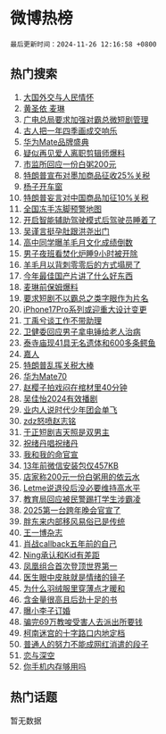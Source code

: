 # 微博热榜

`最后更新时间：2024-11-26 12:16:58 +0800`

## 热门搜索

1. [大国外交与人民情怀](https://m.weibo.cn/search?containerid=100103type%3D1%26t%3D10%26q%3D%23%E5%A4%A7%E5%9B%BD%E5%A4%96%E4%BA%A4%E4%B8%8E%E4%BA%BA%E6%B0%91%E6%83%85%E6%80%80%23&stream_entry_id=51&isnewpage=1&extparam=seat%3D1%26pos%3D0%26cate%3D10103%26stream_entry_id%3D51%26q%3D%2523%25E5%25A4%25A7%25E5%259B%25BD%25E5%25A4%2596%25E4%25BA%25A4%25E4%25B8%258E%25E4%25BA%25BA%25E6%25B0%2591%25E6%2583%2585%25E6%2580%2580%2523%26dgr%3D0%26c_type%3D51%26filter_type%3Drealtimehot%26display_time%3D1732594617%26pre_seqid%3D1732594617369017809338)
1. [黄圣依 麦琳](https://m.weibo.cn/search?containerid=100103type%3D1%26t%3D10%26q%3D%E9%BB%84%E5%9C%A3%E4%BE%9D+%E9%BA%A6%E7%90%B3&stream_entry_id=31&isnewpage=1&extparam=seat%3D1%26filter_type%3Drealtimehot%26dgr%3D0%26c_type%3D31%26pos%3D0%26realpos%3D1%26cate%3D5001%26flag%3D1%26stream_entry_id%3D31%26band_rank%3D1%26q%3D%25E9%25BB%2584%25E5%259C%25A3%25E4%25BE%259D%2520%25E9%25BA%25A6%25E7%2590%25B3%26lcate%3D5001%26display_time%3D1732594617%26pre_seqid%3D1732594617369017809338)
1. [广电总局要求加强对霸总微短剧管理](https://m.weibo.cn/search?containerid=100103type%3D1%26t%3D10%26q%3D%23%E5%B9%BF%E7%94%B5%E6%80%BB%E5%B1%80%E8%A6%81%E6%B1%82%E5%8A%A0%E5%BC%BA%E5%AF%B9%E9%9C%B8%E6%80%BB%E5%BE%AE%E7%9F%AD%E5%89%A7%E7%AE%A1%E7%90%86%23&stream_entry_id=31&isnewpage=1&extparam=seat%3D1%26filter_type%3Drealtimehot%26dgr%3D0%26c_type%3D31%26pos%3D1%26realpos%3D2%26cate%3D5001%26flag%3D0%26stream_entry_id%3D31%26band_rank%3D2%26q%3D%2523%25E5%25B9%25BF%25E7%2594%25B5%25E6%2580%25BB%25E5%25B1%2580%25E8%25A6%2581%25E6%25B1%2582%25E5%258A%25A0%25E5%25BC%25BA%25E5%25AF%25B9%25E9%259C%25B8%25E6%2580%25BB%25E5%25BE%25AE%25E7%259F%25AD%25E5%2589%25A7%25E7%25AE%25A1%25E7%2590%2586%2523%26lcate%3D5001%26display_time%3D1732594617%26pre_seqid%3D1732594617369017809338)
1. [古人把一年四季画成交响乐](https://m.weibo.cn/search?containerid=100103type%3D1%26t%3D10%26q%3D%23%E5%8F%A4%E4%BA%BA%E6%8A%8A%E4%B8%80%E5%B9%B4%E5%9B%9B%E5%AD%A3%E7%94%BB%E6%88%90%E4%BA%A4%E5%93%8D%E4%B9%90%23&stream_entry_id=31&isnewpage=1&extparam=seat%3D1%26filter_type%3Drealtimehot%26dgr%3D0%26c_type%3D31%26pos%3D2%26realpos%3D3%26cate%3D5001%26flag%3D1%26stream_entry_id%3D31%26band_rank%3D3%26q%3D%2523%25E5%258F%25A4%25E4%25BA%25BA%25E6%258A%258A%25E4%25B8%2580%25E5%25B9%25B4%25E5%259B%259B%25E5%25AD%25A3%25E7%2594%25BB%25E6%2588%2590%25E4%25BA%25A4%25E5%2593%258D%25E4%25B9%2590%2523%26lcate%3D5001%26display_time%3D1732594617%26pre_seqid%3D1732594617369017809338)
1. [华为Mate品牌盛典](https://m.weibo.cn/search?containerid=100103type%3D1%26t%3D296%26q%3D%23%E5%8D%8E%E4%B8%BAMate%E5%93%81%E7%89%8C%E7%9B%9B%E5%85%B8%E6%95%AC%E8%AF%B7%E6%9C%9F%E5%BE%85%23&hide_search_bar=0&replace_title=+&extparam=hide_channel%3D1)
1. [疑似再见爱人离职剪辑师爆料](https://m.weibo.cn/search?containerid=100103type%3D1%26t%3D10%26q%3D%23%E7%96%91%E4%BC%BC%E5%86%8D%E8%A7%81%E7%88%B1%E4%BA%BA%E7%A6%BB%E8%81%8C%E5%89%AA%E8%BE%91%E5%B8%88%E7%88%86%E6%96%99%23&stream_entry_id=31&isnewpage=1&extparam=seat%3D1%26filter_type%3Drealtimehot%26dgr%3D0%26c_type%3D31%26pos%3D4%26realpos%3D4%26cate%3D5001%26flag%3D2%26stream_entry_id%3D31%26band_rank%3D4%26q%3D%2523%25E7%2596%2591%25E4%25BC%25BC%25E5%2586%258D%25E8%25A7%2581%25E7%2588%25B1%25E4%25BA%25BA%25E7%25A6%25BB%25E8%2581%258C%25E5%2589%25AA%25E8%25BE%2591%25E5%25B8%2588%25E7%2588%2586%25E6%2596%2599%2523%26lcate%3D5001%26display_time%3D1732594617%26pre_seqid%3D1732594617369017809338)
1. [市监所回应一份白粥200元](https://m.weibo.cn/search?containerid=100103type%3D1%26t%3D10%26q%3D%23%E5%B8%82%E7%9B%91%E6%89%80%E5%9B%9E%E5%BA%94%E4%B8%80%E4%BB%BD%E7%99%BD%E7%B2%A5200%E5%85%83%23&stream_entry_id=31&isnewpage=1&extparam=seat%3D1%26filter_type%3Drealtimehot%26dgr%3D0%26c_type%3D31%26pos%3D5%26realpos%3D5%26cate%3D5001%26flag%3D0%26stream_entry_id%3D31%26band_rank%3D5%26q%3D%2523%25E5%25B8%2582%25E7%259B%2591%25E6%2589%2580%25E5%259B%259E%25E5%25BA%2594%25E4%25B8%2580%25E4%25BB%25BD%25E7%2599%25BD%25E7%25B2%25A5200%25E5%2585%2583%2523%26lcate%3D5001%26display_time%3D1732594617%26pre_seqid%3D1732594617369017809338)
1. [特朗普宣布对墨加商品征收25%关税](https://m.weibo.cn/search?containerid=100103type%3D1%26t%3D10%26q%3D%23%E7%89%B9%E6%9C%97%E6%99%AE%E5%AE%A3%E5%B8%83%E5%AF%B9%E5%A2%A8%E5%8A%A0%E5%95%86%E5%93%81%E5%BE%81%E6%94%B625%25%E5%85%B3%E7%A8%8E%23&stream_entry_id=31&isnewpage=1&extparam=seat%3D1%26filter_type%3Drealtimehot%26dgr%3D0%26c_type%3D31%26pos%3D6%26realpos%3D6%26cate%3D5001%26flag%3D0%26stream_entry_id%3D31%26band_rank%3D6%26q%3D%2523%25E7%2589%25B9%25E6%259C%2597%25E6%2599%25AE%25E5%25AE%25A3%25E5%25B8%2583%25E5%25AF%25B9%25E5%25A2%25A8%25E5%258A%25A0%25E5%2595%2586%25E5%2593%2581%25E5%25BE%2581%25E6%2594%25B625%2525%25E5%2585%25B3%25E7%25A8%258E%2523%26lcate%3D5001%26display_time%3D1732594617%26pre_seqid%3D1732594617369017809338)
1. [杨子开车窗](https://m.weibo.cn/search?containerid=100103type%3D1%26t%3D10%26q%3D%E6%9D%A8%E5%AD%90%E5%BC%80%E8%BD%A6%E7%AA%97&stream_entry_id=31&isnewpage=1&extparam=seat%3D1%26filter_type%3Drealtimehot%26dgr%3D0%26c_type%3D31%26pos%3D7%26realpos%3D7%26cate%3D5001%26flag%3D1%26stream_entry_id%3D31%26band_rank%3D7%26q%3D%25E6%259D%25A8%25E5%25AD%2590%25E5%25BC%2580%25E8%25BD%25A6%25E7%25AA%2597%26lcate%3D5001%26display_time%3D1732594617%26pre_seqid%3D1732594617369017809338)
1. [特朗普妄言对中国商品加征10%关税](https://m.weibo.cn/search?containerid=100103type%3D1%26t%3D10%26q%3D%23%E7%89%B9%E6%9C%97%E6%99%AE%E5%A6%84%E8%A8%80%E5%AF%B9%E4%B8%AD%E5%9B%BD%E5%95%86%E5%93%81%E5%8A%A0%E5%BE%8110%25%E5%85%B3%E7%A8%8E%23&stream_entry_id=31&isnewpage=1&extparam=seat%3D1%26filter_type%3Drealtimehot%26dgr%3D0%26c_type%3D31%26pos%3D8%26realpos%3D8%26cate%3D5001%26flag%3D0%26stream_entry_id%3D31%26band_rank%3D8%26q%3D%2523%25E7%2589%25B9%25E6%259C%2597%25E6%2599%25AE%25E5%25A6%2584%25E8%25A8%2580%25E5%25AF%25B9%25E4%25B8%25AD%25E5%259B%25BD%25E5%2595%2586%25E5%2593%2581%25E5%258A%25A0%25E5%25BE%258110%2525%25E5%2585%25B3%25E7%25A8%258E%2523%26lcate%3D5001%26display_time%3D1732594617%26pre_seqid%3D1732594617369017809338)
1. [全国冻手冻脚预警地图](https://m.weibo.cn/search?containerid=100103type%3D1%26t%3D10%26q%3D%23%E5%85%A8%E5%9B%BD%E5%86%BB%E6%89%8B%E5%86%BB%E8%84%9A%E9%A2%84%E8%AD%A6%E5%9C%B0%E5%9B%BE%23&stream_entry_id=31&isnewpage=1&extparam=seat%3D1%26filter_type%3Drealtimehot%26dgr%3D0%26c_type%3D31%26pos%3D9%26realpos%3D9%26cate%3D5001%26flag%3D1%26stream_entry_id%3D31%26band_rank%3D9%26q%3D%2523%25E5%2585%25A8%25E5%259B%25BD%25E5%2586%25BB%25E6%2589%258B%25E5%2586%25BB%25E8%2584%259A%25E9%25A2%2584%25E8%25AD%25A6%25E5%259C%25B0%25E5%259B%25BE%2523%26lcate%3D5001%26display_time%3D1732594617%26pre_seqid%3D1732594617369017809338)
1. [开启智能辅助驾驶模式后驾驶员睡着了](https://m.weibo.cn/search?containerid=100103type%3D1%26t%3D10%26q%3D%23%E5%BC%80%E5%90%AF%E6%99%BA%E8%83%BD%E8%BE%85%E5%8A%A9%E9%A9%BE%E9%A9%B6%E6%A8%A1%E5%BC%8F%E5%90%8E%E9%A9%BE%E9%A9%B6%E5%91%98%E7%9D%A1%E7%9D%80%E4%BA%86%23&stream_entry_id=31&isnewpage=1&extparam=seat%3D1%26filter_type%3Drealtimehot%26dgr%3D0%26c_type%3D31%26pos%3D10%26realpos%3D10%26cate%3D5001%26flag%3D1%26stream_entry_id%3D31%26band_rank%3D10%26q%3D%2523%25E5%25BC%2580%25E5%2590%25AF%25E6%2599%25BA%25E8%2583%25BD%25E8%25BE%2585%25E5%258A%25A9%25E9%25A9%25BE%25E9%25A9%25B6%25E6%25A8%25A1%25E5%25BC%258F%25E5%2590%258E%25E9%25A9%25BE%25E9%25A9%25B6%25E5%2591%2598%25E7%259D%25A1%25E7%259D%2580%25E4%25BA%2586%2523%26lcate%3D5001%26display_time%3D1732594617%26pre_seqid%3D1732594617369017809338)
1. [吴谨言挺孕肚跟洪尧出门](https://m.weibo.cn/search?containerid=100103type%3D1%26t%3D10%26q%3D%23%E5%90%B4%E8%B0%A8%E8%A8%80%E6%8C%BA%E5%AD%95%E8%82%9A%E8%B7%9F%E6%B4%AA%E5%B0%A7%E5%87%BA%E9%97%A8%23&stream_entry_id=31&isnewpage=1&extparam=seat%3D1%26filter_type%3Drealtimehot%26dgr%3D0%26c_type%3D31%26pos%3D11%26realpos%3D11%26cate%3D5001%26flag%3D2%26stream_entry_id%3D31%26band_rank%3D11%26q%3D%2523%25E5%2590%25B4%25E8%25B0%25A8%25E8%25A8%2580%25E6%258C%25BA%25E5%25AD%2595%25E8%2582%259A%25E8%25B7%259F%25E6%25B4%25AA%25E5%25B0%25A7%25E5%2587%25BA%25E9%2597%25A8%2523%26lcate%3D5001%26display_time%3D1732594617%26pre_seqid%3D1732594617369017809338)
1. [高中同学曝羊毛月文化成绩倒数](https://m.weibo.cn/search?containerid=100103type%3D1%26t%3D10%26q%3D%23%E9%AB%98%E4%B8%AD%E5%90%8C%E5%AD%A6%E6%9B%9D%E7%BE%8A%E6%AF%9B%E6%9C%88%E6%96%87%E5%8C%96%E6%88%90%E7%BB%A9%E5%80%92%E6%95%B0%23&stream_entry_id=31&isnewpage=1&extparam=seat%3D1%26filter_type%3Drealtimehot%26dgr%3D0%26c_type%3D31%26pos%3D12%26realpos%3D12%26cate%3D5001%26flag%3D2%26stream_entry_id%3D31%26band_rank%3D12%26q%3D%2523%25E9%25AB%2598%25E4%25B8%25AD%25E5%2590%258C%25E5%25AD%25A6%25E6%259B%259D%25E7%25BE%258A%25E6%25AF%259B%25E6%259C%2588%25E6%2596%2587%25E5%258C%2596%25E6%2588%2590%25E7%25BB%25A9%25E5%2580%2592%25E6%2595%25B0%2523%26lcate%3D5001%26display_time%3D1732594617%26pre_seqid%3D1732594617369017809338)
1. [男子夜班看焚化炉睡9小时被开除](https://m.weibo.cn/search?containerid=100103type%3D1%26t%3D10%26q%3D%23%E7%94%B7%E5%AD%90%E5%A4%9C%E7%8F%AD%E7%9C%8B%E7%84%9A%E5%8C%96%E7%82%89%E7%9D%A19%E5%B0%8F%E6%97%B6%E8%A2%AB%E5%BC%80%E9%99%A4%23&stream_entry_id=31&isnewpage=1&extparam=seat%3D1%26filter_type%3Drealtimehot%26dgr%3D0%26c_type%3D31%26pos%3D13%26realpos%3D13%26cate%3D5001%26flag%3D0%26stream_entry_id%3D31%26band_rank%3D13%26q%3D%2523%25E7%2594%25B7%25E5%25AD%2590%25E5%25A4%259C%25E7%258F%25AD%25E7%259C%258B%25E7%2584%259A%25E5%258C%2596%25E7%2582%2589%25E7%259D%25A19%25E5%25B0%258F%25E6%2597%25B6%25E8%25A2%25AB%25E5%25BC%2580%25E9%2599%25A4%2523%26lcate%3D5001%26display_time%3D1732594617%26pre_seqid%3D1732594617369017809338)
1. [羊毛月以背刺零零后的方式塌房了](https://m.weibo.cn/search?containerid=100103type%3D1%26t%3D10%26q%3D%23%E7%BE%8A%E6%AF%9B%E6%9C%88%E4%BB%A5%E8%83%8C%E5%88%BA%E9%9B%B6%E9%9B%B6%E5%90%8E%E7%9A%84%E6%96%B9%E5%BC%8F%E5%A1%8C%E6%88%BF%E4%BA%86%23&stream_entry_id=31&isnewpage=1&extparam=seat%3D1%26filter_type%3Drealtimehot%26dgr%3D0%26c_type%3D31%26pos%3D14%26realpos%3D14%26cate%3D5001%26flag%3D1%26stream_entry_id%3D31%26band_rank%3D14%26q%3D%2523%25E7%25BE%258A%25E6%25AF%259B%25E6%259C%2588%25E4%25BB%25A5%25E8%2583%258C%25E5%2588%25BA%25E9%259B%25B6%25E9%259B%25B6%25E5%2590%258E%25E7%259A%2584%25E6%2596%25B9%25E5%25BC%258F%25E5%25A1%258C%25E6%2588%25BF%25E4%25BA%2586%2523%26lcate%3D5001%26display_time%3D1732594617%26pre_seqid%3D1732594617369017809338)
1. [今年最佳国产片讲了什么好东西](https://m.weibo.cn/search?containerid=100103type%3D1%26t%3D10%26q%3D%23%E4%BB%8A%E5%B9%B4%E6%9C%80%E4%BD%B3%E5%9B%BD%E4%BA%A7%E7%89%87%E8%AE%B2%E4%BA%86%E4%BB%80%E4%B9%88%E5%A5%BD%E4%B8%9C%E8%A5%BF%23&stream_entry_id=31&isnewpage=1&extparam=seat%3D1%26filter_type%3Drealtimehot%26dgr%3D0%26c_type%3D31%26pos%3D15%26realpos%3D15%26cate%3D5001%26flag%3D1%26stream_entry_id%3D31%26band_rank%3D15%26q%3D%2523%25E4%25BB%258A%25E5%25B9%25B4%25E6%259C%2580%25E4%25BD%25B3%25E5%259B%25BD%25E4%25BA%25A7%25E7%2589%2587%25E8%25AE%25B2%25E4%25BA%2586%25E4%25BB%2580%25E4%25B9%2588%25E5%25A5%25BD%25E4%25B8%259C%25E8%25A5%25BF%2523%26lcate%3D5001%26display_time%3D1732594617%26pre_seqid%3D1732594617369017809338)
1. [麦琳前保姆爆料](https://m.weibo.cn/search?containerid=100103type%3D1%26t%3D10%26q%3D%23%E9%BA%A6%E7%90%B3%E5%89%8D%E4%BF%9D%E5%A7%86%E7%88%86%E6%96%99%23&stream_entry_id=31&isnewpage=1&extparam=seat%3D1%26filter_type%3Drealtimehot%26dgr%3D0%26c_type%3D31%26pos%3D16%26realpos%3D16%26cate%3D5001%26flag%3D1%26stream_entry_id%3D31%26band_rank%3D16%26q%3D%2523%25E9%25BA%25A6%25E7%2590%25B3%25E5%2589%258D%25E4%25BF%259D%25E5%25A7%2586%25E7%2588%2586%25E6%2596%2599%2523%26lcate%3D5001%26display_time%3D1732594617%26pre_seqid%3D1732594617369017809338)
1. [要求短剧不以霸总之类字眼作为片名](https://m.weibo.cn/search?containerid=100103type%3D1%26t%3D10%26q%3D%23%E8%A6%81%E6%B1%82%E7%9F%AD%E5%89%A7%E4%B8%8D%E4%BB%A5%E9%9C%B8%E6%80%BB%E4%B9%8B%E7%B1%BB%E5%AD%97%E7%9C%BC%E4%BD%9C%E4%B8%BA%E7%89%87%E5%90%8D%23&stream_entry_id=31&isnewpage=1&extparam=seat%3D1%26filter_type%3Drealtimehot%26dgr%3D0%26c_type%3D31%26pos%3D17%26realpos%3D17%26cate%3D5001%26flag%3D1%26stream_entry_id%3D31%26band_rank%3D17%26q%3D%2523%25E8%25A6%2581%25E6%25B1%2582%25E7%259F%25AD%25E5%2589%25A7%25E4%25B8%258D%25E4%25BB%25A5%25E9%259C%25B8%25E6%2580%25BB%25E4%25B9%258B%25E7%25B1%25BB%25E5%25AD%2597%25E7%259C%25BC%25E4%25BD%259C%25E4%25B8%25BA%25E7%2589%2587%25E5%2590%258D%2523%26lcate%3D5001%26display_time%3D1732594617%26pre_seqid%3D1732594617369017809338)
1. [iPhone17Pro系列或迎重大设计变更](https://m.weibo.cn/search?containerid=100103type%3D1%26t%3D10%26q%3D%23iPhone17Pro%E7%B3%BB%E5%88%97%E6%88%96%E8%BF%8E%E9%87%8D%E5%A4%A7%E8%AE%BE%E8%AE%A1%E5%8F%98%E6%9B%B4%23&stream_entry_id=31&isnewpage=1&extparam=seat%3D1%26filter_type%3Drealtimehot%26dgr%3D0%26c_type%3D31%26pos%3D18%26realpos%3D18%26cate%3D5001%26flag%3D0%26stream_entry_id%3D31%26band_rank%3D18%26q%3D%2523iPhone17Pro%25E7%25B3%25BB%25E5%2588%2597%25E6%2588%2596%25E8%25BF%258E%25E9%2587%258D%25E5%25A4%25A7%25E8%25AE%25BE%25E8%25AE%25A1%25E5%258F%2598%25E6%259B%25B4%2523%26lcate%3D5001%26display_time%3D1732594617%26pre_seqid%3D1732594617369017809338)
1. [丁禹兮谈工作不带助理](https://m.weibo.cn/search?containerid=100103type%3D1%26t%3D10%26q%3D%23%E4%B8%81%E7%A6%B9%E5%85%AE%E8%B0%88%E5%B7%A5%E4%BD%9C%E4%B8%8D%E5%B8%A6%E5%8A%A9%E7%90%86%23&stream_entry_id=31&isnewpage=1&extparam=seat%3D1%26filter_type%3Drealtimehot%26dgr%3D0%26c_type%3D31%26pos%3D19%26realpos%3D19%26cate%3D5001%26flag%3D0%26stream_entry_id%3D31%26band_rank%3D19%26q%3D%2523%25E4%25B8%2581%25E7%25A6%25B9%25E5%2585%25AE%25E8%25B0%2588%25E5%25B7%25A5%25E4%25BD%259C%25E4%25B8%258D%25E5%25B8%25A6%25E5%258A%25A9%25E7%2590%2586%2523%26lcate%3D5001%26display_time%3D1732594617%26pre_seqid%3D1732594617369017809338)
1. [卫健委回应男子拿电锤给老人治病](https://m.weibo.cn/search?containerid=100103type%3D1%26t%3D10%26q%3D%23%E5%8D%AB%E5%81%A5%E5%A7%94%E5%9B%9E%E5%BA%94%E7%94%B7%E5%AD%90%E6%8B%BF%E7%94%B5%E9%94%A4%E7%BB%99%E8%80%81%E4%BA%BA%E6%B2%BB%E7%97%85%23&stream_entry_id=31&isnewpage=1&extparam=seat%3D1%26filter_type%3Drealtimehot%26dgr%3D0%26c_type%3D31%26pos%3D20%26realpos%3D20%26cate%3D5001%26flag%3D1%26stream_entry_id%3D31%26band_rank%3D20%26q%3D%2523%25E5%258D%25AB%25E5%2581%25A5%25E5%25A7%2594%25E5%259B%259E%25E5%25BA%2594%25E7%2594%25B7%25E5%25AD%2590%25E6%258B%25BF%25E7%2594%25B5%25E9%2594%25A4%25E7%25BB%2599%25E8%2580%2581%25E4%25BA%25BA%25E6%25B2%25BB%25E7%2597%2585%2523%26lcate%3D5001%26display_time%3D1732594617%26pre_seqid%3D1732594617369017809338)
1. [泰寺庙现41具无名遗体和600多条鳄鱼](https://m.weibo.cn/search?containerid=100103type%3D1%26t%3D10%26q%3D%23%E6%B3%B0%E5%AF%BA%E5%BA%99%E7%8E%B041%E5%85%B7%E6%97%A0%E5%90%8D%E9%81%97%E4%BD%93%E5%92%8C600%E5%A4%9A%E6%9D%A1%E9%B3%84%E9%B1%BC%23&stream_entry_id=31&isnewpage=1&extparam=seat%3D1%26filter_type%3Drealtimehot%26dgr%3D0%26c_type%3D31%26pos%3D21%26realpos%3D21%26cate%3D5001%26flag%3D0%26stream_entry_id%3D31%26band_rank%3D21%26q%3D%2523%25E6%25B3%25B0%25E5%25AF%25BA%25E5%25BA%2599%25E7%258E%25B041%25E5%2585%25B7%25E6%2597%25A0%25E5%2590%258D%25E9%2581%2597%25E4%25BD%2593%25E5%2592%258C600%25E5%25A4%259A%25E6%259D%25A1%25E9%25B3%2584%25E9%25B1%25BC%2523%26lcate%3D5001%26display_time%3D1732594617%26pre_seqid%3D1732594617369017809338)
1. [嘉人](https://m.weibo.cn/search?containerid=100103type%3D1%26t%3D10%26q%3D%E5%98%89%E4%BA%BA&stream_entry_id=31&isnewpage=1&extparam=seat%3D1%26filter_type%3Drealtimehot%26dgr%3D0%26c_type%3D31%26pos%3D22%26realpos%3D22%26cate%3D5001%26flag%3D1%26stream_entry_id%3D31%26band_rank%3D22%26q%3D%25E5%2598%2589%25E4%25BA%25BA%26lcate%3D5001%26display_time%3D1732594617%26pre_seqid%3D1732594617369017809338)
1. [特朗普乱挥关税大棒](https://m.weibo.cn/search?containerid=100103type%3D1%26t%3D10%26q%3D%23%E7%89%B9%E6%9C%97%E6%99%AE%E4%B9%B1%E6%8C%A5%E5%85%B3%E7%A8%8E%E5%A4%A7%E6%A3%92%23&stream_entry_id=31&isnewpage=1&extparam=seat%3D1%26filter_type%3Drealtimehot%26dgr%3D0%26c_type%3D31%26pos%3D23%26realpos%3D23%26cate%3D5001%26flag%3D0%26stream_entry_id%3D31%26band_rank%3D23%26q%3D%2523%25E7%2589%25B9%25E6%259C%2597%25E6%2599%25AE%25E4%25B9%25B1%25E6%258C%25A5%25E5%2585%25B3%25E7%25A8%258E%25E5%25A4%25A7%25E6%25A3%2592%2523%26lcate%3D5001%26display_time%3D1732594617%26pre_seqid%3D1732594617369017809338)
1. [华为Mate70](https://m.weibo.cn/search?containerid=100103type%3D1%26t%3D10%26q%3D%23%E5%8D%8E%E4%B8%BAMate70%23&stream_entry_id=31&isnewpage=1&extparam=seat%3D1%26filter_type%3Drealtimehot%26dgr%3D0%26c_type%3D31%26pos%3D24%26realpos%3D24%26cate%3D5001%26flag%3D0%26stream_entry_id%3D31%26band_rank%3D24%26q%3D%2523%25E5%258D%258E%25E4%25B8%25BAMate70%2523%26lcate%3D5001%26display_time%3D1732594617%26pre_seqid%3D1732594617369017809338)
1. [赵樱子拍戏闷在棺材里40分钟](https://m.weibo.cn/search?containerid=100103type%3D1%26t%3D10%26q%3D%E8%B5%B5%E6%A8%B1%E5%AD%90%E6%8B%8D%E6%88%8F%E9%97%B7%E5%9C%A8%E6%A3%BA%E6%9D%90%E9%87%8C40%E5%88%86%E9%92%9F&stream_entry_id=31&isnewpage=1&extparam=seat%3D1%26filter_type%3Drealtimehot%26dgr%3D0%26c_type%3D31%26pos%3D25%26realpos%3D25%26cate%3D5001%26flag%3D1%26stream_entry_id%3D31%26band_rank%3D25%26q%3D%25E8%25B5%25B5%25E6%25A8%25B1%25E5%25AD%2590%25E6%258B%258D%25E6%2588%258F%25E9%2597%25B7%25E5%259C%25A8%25E6%25A3%25BA%25E6%259D%2590%25E9%2587%258C40%25E5%2588%2586%25E9%2592%259F%26lcate%3D5001%26display_time%3D1732594617%26pre_seqid%3D1732594617369017809338)
1. [吴佳怡2024有效播剧](https://m.weibo.cn/search?containerid=100103type%3D1%26t%3D10%26q%3D%E5%90%B4%E4%BD%B3%E6%80%A12024%E6%9C%89%E6%95%88%E6%92%AD%E5%89%A7&stream_entry_id=31&isnewpage=1&extparam=seat%3D1%26filter_type%3Drealtimehot%26dgr%3D0%26c_type%3D31%26pos%3D26%26realpos%3D26%26cate%3D5001%26flag%3D1%26stream_entry_id%3D31%26band_rank%3D26%26q%3D%25E5%2590%25B4%25E4%25BD%25B3%25E6%2580%25A12024%25E6%259C%2589%25E6%2595%2588%25E6%2592%25AD%25E5%2589%25A7%26lcate%3D5001%26display_time%3D1732594617%26pre_seqid%3D1732594617369017809338)
1. [业内人说时代少年团会单飞](https://m.weibo.cn/search?containerid=100103type%3D1%26t%3D10%26q%3D%23%E4%B8%9A%E5%86%85%E4%BA%BA%E8%AF%B4%E6%97%B6%E4%BB%A3%E5%B0%91%E5%B9%B4%E5%9B%A2%E4%BC%9A%E5%8D%95%E9%A3%9E%23&stream_entry_id=31&isnewpage=1&extparam=seat%3D1%26filter_type%3Drealtimehot%26dgr%3D0%26c_type%3D31%26pos%3D27%26realpos%3D27%26cate%3D5001%26flag%3D1%26stream_entry_id%3D31%26band_rank%3D27%26q%3D%2523%25E4%25B8%259A%25E5%2586%2585%25E4%25BA%25BA%25E8%25AF%25B4%25E6%2597%25B6%25E4%25BB%25A3%25E5%25B0%2591%25E5%25B9%25B4%25E5%259B%25A2%25E4%25BC%259A%25E5%258D%2595%25E9%25A3%259E%2523%26lcate%3D5001%26display_time%3D1732594617%26pre_seqid%3D1732594617369017809338)
1. [zdz怒喷赵志铭](https://m.weibo.cn/search?containerid=100103type%3D1%26t%3D10%26q%3D%23zdz%E6%80%92%E5%96%B7%E8%B5%B5%E5%BF%97%E9%93%AD%23&stream_entry_id=31&isnewpage=1&extparam=seat%3D1%26filter_type%3Drealtimehot%26dgr%3D0%26c_type%3D31%26pos%3D28%26realpos%3D28%26cate%3D5001%26flag%3D0%26stream_entry_id%3D31%26band_rank%3D28%26q%3D%2523zdz%25E6%2580%2592%25E5%2596%25B7%25E8%25B5%25B5%25E5%25BF%2597%25E9%2593%25AD%2523%26lcate%3D5001%26display_time%3D1732594617%26pre_seqid%3D1732594617369017809338)
1. [于正短剧吉天照是双男主](https://m.weibo.cn/search?containerid=100103type%3D1%26t%3D10%26q%3D%23%E4%BA%8E%E6%AD%A3%E7%9F%AD%E5%89%A7%E5%90%89%E5%A4%A9%E7%85%A7%E6%98%AF%E5%8F%8C%E7%94%B7%E4%B8%BB%23&stream_entry_id=31&isnewpage=1&extparam=seat%3D1%26filter_type%3Drealtimehot%26dgr%3D0%26c_type%3D31%26pos%3D29%26realpos%3D29%26cate%3D5001%26flag%3D1%26stream_entry_id%3D31%26band_rank%3D29%26q%3D%2523%25E4%25BA%258E%25E6%25AD%25A3%25E7%259F%25AD%25E5%2589%25A7%25E5%2590%2589%25E5%25A4%25A9%25E7%2585%25A7%25E6%2598%25AF%25E5%258F%258C%25E7%2594%25B7%25E4%25B8%25BB%2523%26lcate%3D5001%26display_time%3D1732594617%26pre_seqid%3D1732594617369017809338)
1. [祝绪丹唱祝绪丹](https://m.weibo.cn/search?containerid=100103type%3D1%26t%3D10%26q%3D%23%E7%A5%9D%E7%BB%AA%E4%B8%B9%E5%94%B1%E7%A5%9D%E7%BB%AA%E4%B8%B9%23&stream_entry_id=31&isnewpage=1&extparam=seat%3D1%26filter_type%3Drealtimehot%26dgr%3D0%26c_type%3D31%26pos%3D30%26realpos%3D30%26cate%3D5001%26flag%3D1%26stream_entry_id%3D31%26band_rank%3D30%26q%3D%2523%25E7%25A5%259D%25E7%25BB%25AA%25E4%25B8%25B9%25E5%2594%25B1%25E7%25A5%259D%25E7%25BB%25AA%25E4%25B8%25B9%2523%26lcate%3D5001%26display_time%3D1732594617%26pre_seqid%3D1732594617369017809338)
1. [我和我的命官宣](https://m.weibo.cn/search?containerid=100103type%3D1%26t%3D10%26q%3D%23%E6%88%91%E5%92%8C%E6%88%91%E7%9A%84%E5%91%BD%E5%AE%98%E5%AE%A3%23&stream_entry_id=31&isnewpage=1&extparam=seat%3D1%26filter_type%3Drealtimehot%26dgr%3D0%26c_type%3D31%26pos%3D31%26realpos%3D31%26cate%3D5001%26flag%3D1%26stream_entry_id%3D31%26band_rank%3D31%26q%3D%2523%25E6%2588%2591%25E5%2592%258C%25E6%2588%2591%25E7%259A%2584%25E5%2591%25BD%25E5%25AE%2598%25E5%25AE%25A3%2523%26lcate%3D5001%26display_time%3D1732594617%26pre_seqid%3D1732594617369017809338)
1. [13年前微信安装包仅457KB](https://m.weibo.cn/search?containerid=100103type%3D1%26t%3D10%26q%3D%2313%E5%B9%B4%E5%89%8D%E5%BE%AE%E4%BF%A1%E5%AE%89%E8%A3%85%E5%8C%85%E4%BB%85457KB%23&stream_entry_id=31&isnewpage=1&extparam=seat%3D1%26filter_type%3Drealtimehot%26dgr%3D0%26c_type%3D31%26pos%3D32%26realpos%3D32%26cate%3D5001%26flag%3D0%26stream_entry_id%3D31%26band_rank%3D32%26q%3D%252313%25E5%25B9%25B4%25E5%2589%258D%25E5%25BE%25AE%25E4%25BF%25A1%25E5%25AE%2589%25E8%25A3%2585%25E5%258C%2585%25E4%25BB%2585457KB%2523%26lcate%3D5001%26display_time%3D1732594617%26pre_seqid%3D1732594617369017809338)
1. [店家称200元一份白粥用的依云水](https://m.weibo.cn/search?containerid=100103type%3D1%26t%3D10%26q%3D%23%E5%BA%97%E5%AE%B6%E7%A7%B0200%E5%85%83%E4%B8%80%E4%BB%BD%E7%99%BD%E7%B2%A5%E7%94%A8%E7%9A%84%E4%BE%9D%E4%BA%91%E6%B0%B4%23&stream_entry_id=31&isnewpage=1&extparam=seat%3D1%26filter_type%3Drealtimehot%26dgr%3D0%26c_type%3D31%26pos%3D33%26realpos%3D33%26cate%3D5001%26flag%3D0%26stream_entry_id%3D31%26band_rank%3D33%26q%3D%2523%25E5%25BA%2597%25E5%25AE%25B6%25E7%25A7%25B0200%25E5%2585%2583%25E4%25B8%2580%25E4%25BB%25BD%25E7%2599%25BD%25E7%25B2%25A5%25E7%2594%25A8%25E7%259A%2584%25E4%25BE%259D%25E4%25BA%2591%25E6%25B0%25B4%2523%26lcate%3D5001%26display_time%3D1732594617%26pre_seqid%3D1732594617369017809338)
1. [Letme说退役后没必要维持高水平](https://m.weibo.cn/search?containerid=100103type%3D1%26t%3D10%26q%3D%23Letme%E8%AF%B4%E9%80%80%E5%BD%B9%E5%90%8E%E6%B2%A1%E5%BF%85%E8%A6%81%E7%BB%B4%E6%8C%81%E9%AB%98%E6%B0%B4%E5%B9%B3%23&stream_entry_id=31&isnewpage=1&extparam=seat%3D1%26filter_type%3Drealtimehot%26dgr%3D0%26c_type%3D31%26pos%3D34%26realpos%3D34%26cate%3D5001%26flag%3D0%26stream_entry_id%3D31%26band_rank%3D34%26q%3D%2523Letme%25E8%25AF%25B4%25E9%2580%2580%25E5%25BD%25B9%25E5%2590%258E%25E6%25B2%25A1%25E5%25BF%2585%25E8%25A6%2581%25E7%25BB%25B4%25E6%258C%2581%25E9%25AB%2598%25E6%25B0%25B4%25E5%25B9%25B3%2523%26lcate%3D5001%26display_time%3D1732594617%26pre_seqid%3D1732594617369017809338)
1. [教育局回应被民警踢打学生涉霸凌](https://m.weibo.cn/search?containerid=100103type%3D1%26t%3D10%26q%3D%23%E6%95%99%E8%82%B2%E5%B1%80%E5%9B%9E%E5%BA%94%E8%A2%AB%E6%B0%91%E8%AD%A6%E8%B8%A2%E6%89%93%E5%AD%A6%E7%94%9F%E6%B6%89%E9%9C%B8%E5%87%8C%23&stream_entry_id=31&isnewpage=1&extparam=seat%3D1%26filter_type%3Drealtimehot%26dgr%3D0%26c_type%3D31%26pos%3D35%26realpos%3D35%26cate%3D5001%26flag%3D1%26stream_entry_id%3D31%26band_rank%3D35%26q%3D%2523%25E6%2595%2599%25E8%2582%25B2%25E5%25B1%2580%25E5%259B%259E%25E5%25BA%2594%25E8%25A2%25AB%25E6%25B0%2591%25E8%25AD%25A6%25E8%25B8%25A2%25E6%2589%2593%25E5%25AD%25A6%25E7%2594%259F%25E6%25B6%2589%25E9%259C%25B8%25E5%2587%258C%2523%26lcate%3D5001%26display_time%3D1732594617%26pre_seqid%3D1732594617369017809338)
1. [2025第一台跨年晚会官宣了](https://m.weibo.cn/search?containerid=100103type%3D1%26t%3D10%26q%3D%232025%E7%AC%AC%E4%B8%80%E5%8F%B0%E8%B7%A8%E5%B9%B4%E6%99%9A%E4%BC%9A%E5%AE%98%E5%AE%A3%E4%BA%86%23&stream_entry_id=31&isnewpage=1&extparam=seat%3D1%26filter_type%3Drealtimehot%26dgr%3D0%26c_type%3D31%26pos%3D36%26realpos%3D36%26cate%3D5001%26flag%3D1%26stream_entry_id%3D31%26band_rank%3D36%26q%3D%25232025%25E7%25AC%25AC%25E4%25B8%2580%25E5%258F%25B0%25E8%25B7%25A8%25E5%25B9%25B4%25E6%2599%259A%25E4%25BC%259A%25E5%25AE%2598%25E5%25AE%25A3%25E4%25BA%2586%2523%26lcate%3D5001%26display_time%3D1732594617%26pre_seqid%3D1732594617369017809338)
1. [胖东来内部移风易俗已是传统](https://m.weibo.cn/search?containerid=100103type%3D1%26t%3D10%26q%3D%23%E8%83%96%E4%B8%9C%E6%9D%A5%E5%86%85%E9%83%A8%E7%A7%BB%E9%A3%8E%E6%98%93%E4%BF%97%E5%B7%B2%E6%98%AF%E4%BC%A0%E7%BB%9F%23&stream_entry_id=31&isnewpage=1&extparam=seat%3D1%26filter_type%3Drealtimehot%26dgr%3D0%26c_type%3D31%26pos%3D37%26realpos%3D37%26cate%3D5001%26flag%3D1%26stream_entry_id%3D31%26band_rank%3D37%26q%3D%2523%25E8%2583%2596%25E4%25B8%259C%25E6%259D%25A5%25E5%2586%2585%25E9%2583%25A8%25E7%25A7%25BB%25E9%25A3%258E%25E6%2598%2593%25E4%25BF%2597%25E5%25B7%25B2%25E6%2598%25AF%25E4%25BC%25A0%25E7%25BB%259F%2523%26lcate%3D5001%26display_time%3D1732594617%26pre_seqid%3D1732594617369017809338)
1. [王一博杂志](https://m.weibo.cn/search?containerid=100103type%3D1%26t%3D10%26q%3D%E7%8E%8B%E4%B8%80%E5%8D%9A%E6%9D%82%E5%BF%97&stream_entry_id=31&isnewpage=1&extparam=seat%3D1%26filter_type%3Drealtimehot%26dgr%3D0%26c_type%3D31%26pos%3D38%26realpos%3D38%26cate%3D5001%26flag%3D1%26stream_entry_id%3D31%26band_rank%3D38%26q%3D%25E7%258E%258B%25E4%25B8%2580%25E5%258D%259A%25E6%259D%2582%25E5%25BF%2597%26lcate%3D5001%26display_time%3D1732594617%26pre_seqid%3D1732594617369017809338)
1. [肖战callback五年前的自己](https://m.weibo.cn/search?containerid=100103type%3D1%26t%3D10%26q%3D%23%E8%82%96%E6%88%98callback%E4%BA%94%E5%B9%B4%E5%89%8D%E7%9A%84%E8%87%AA%E5%B7%B1%23&stream_entry_id=31&isnewpage=1&extparam=seat%3D1%26filter_type%3Drealtimehot%26dgr%3D0%26c_type%3D31%26pos%3D39%26realpos%3D39%26cate%3D5001%26flag%3D1%26stream_entry_id%3D31%26band_rank%3D39%26q%3D%2523%25E8%2582%2596%25E6%2588%2598callback%25E4%25BA%2594%25E5%25B9%25B4%25E5%2589%258D%25E7%259A%2584%25E8%2587%25AA%25E5%25B7%25B1%2523%26lcate%3D5001%26display_time%3D1732594617%26pre_seqid%3D1732594617369017809338)
1. [Ning承认和Kid有差距](https://m.weibo.cn/search?containerid=100103type%3D1%26t%3D10%26q%3D%23Ning%E6%89%BF%E8%AE%A4%E5%92%8CKid%E6%9C%89%E5%B7%AE%E8%B7%9D%23&stream_entry_id=31&isnewpage=1&extparam=seat%3D1%26filter_type%3Drealtimehot%26dgr%3D0%26c_type%3D31%26pos%3D40%26realpos%3D40%26cate%3D5001%26flag%3D1%26stream_entry_id%3D31%26band_rank%3D40%26q%3D%2523Ning%25E6%2589%25BF%25E8%25AE%25A4%25E5%2592%258CKid%25E6%259C%2589%25E5%25B7%25AE%25E8%25B7%259D%2523%26lcate%3D5001%26display_time%3D1732594617%26pre_seqid%3D1732594617369017809338)
1. [凤凰组合首次登顶世界第一](https://m.weibo.cn/search?containerid=100103type%3D1%26t%3D10%26q%3D%23%E5%87%A4%E5%87%B0%E7%BB%84%E5%90%88%E9%A6%96%E6%AC%A1%E7%99%BB%E9%A1%B6%E4%B8%96%E7%95%8C%E7%AC%AC%E4%B8%80%23&stream_entry_id=31&isnewpage=1&extparam=seat%3D1%26filter_type%3Drealtimehot%26dgr%3D0%26c_type%3D31%26pos%3D41%26realpos%3D41%26cate%3D5001%26flag%3D1%26stream_entry_id%3D31%26band_rank%3D41%26q%3D%2523%25E5%2587%25A4%25E5%2587%25B0%25E7%25BB%2584%25E5%2590%2588%25E9%25A6%2596%25E6%25AC%25A1%25E7%2599%25BB%25E9%25A1%25B6%25E4%25B8%2596%25E7%2595%258C%25E7%25AC%25AC%25E4%25B8%2580%2523%26lcate%3D5001%26display_time%3D1732594617%26pre_seqid%3D1732594617369017809338)
1. [医生眼中皮肤就是情绪的镜子](https://m.weibo.cn/search?containerid=100103type%3D1%26t%3D10%26q%3D%23%E5%8C%BB%E7%94%9F%E7%9C%BC%E4%B8%AD%E7%9A%AE%E8%82%A4%E5%B0%B1%E6%98%AF%E6%83%85%E7%BB%AA%E7%9A%84%E9%95%9C%E5%AD%90%23&stream_entry_id=31&isnewpage=1&extparam=seat%3D1%26filter_type%3Drealtimehot%26dgr%3D0%26c_type%3D31%26pos%3D42%26realpos%3D42%26cate%3D5001%26flag%3D0%26stream_entry_id%3D31%26band_rank%3D42%26q%3D%2523%25E5%258C%25BB%25E7%2594%259F%25E7%259C%25BC%25E4%25B8%25AD%25E7%259A%25AE%25E8%2582%25A4%25E5%25B0%25B1%25E6%2598%25AF%25E6%2583%2585%25E7%25BB%25AA%25E7%259A%2584%25E9%2595%259C%25E5%25AD%2590%2523%26lcate%3D5001%26display_time%3D1732594617%26pre_seqid%3D1732594617369017809338)
1. [为什么羽绒服里穿薄点才暖和](https://m.weibo.cn/search?containerid=100103type%3D1%26t%3D10%26q%3D%23%E4%B8%BA%E4%BB%80%E4%B9%88%E7%BE%BD%E7%BB%92%E6%9C%8D%E9%87%8C%E7%A9%BF%E8%96%84%E7%82%B9%E6%89%8D%E6%9A%96%E5%92%8C%23&stream_entry_id=31&isnewpage=1&extparam=seat%3D1%26filter_type%3Drealtimehot%26dgr%3D0%26c_type%3D31%26pos%3D43%26realpos%3D43%26cate%3D5001%26flag%3D0%26stream_entry_id%3D31%26band_rank%3D43%26q%3D%2523%25E4%25B8%25BA%25E4%25BB%2580%25E4%25B9%2588%25E7%25BE%25BD%25E7%25BB%2592%25E6%259C%258D%25E9%2587%258C%25E7%25A9%25BF%25E8%2596%2584%25E7%2582%25B9%25E6%2589%258D%25E6%259A%2596%25E5%2592%258C%2523%26lcate%3D5001%26display_time%3D1732594617%26pre_seqid%3D1732594617369017809338)
1. [含金量很高且后劲十足的书](https://m.weibo.cn/search?containerid=100103type%3D1%26t%3D10%26q%3D%E5%90%AB%E9%87%91%E9%87%8F%E5%BE%88%E9%AB%98%E4%B8%94%E5%90%8E%E5%8A%B2%E5%8D%81%E8%B6%B3%E7%9A%84%E4%B9%A6&stream_entry_id=31&isnewpage=1&extparam=seat%3D1%26filter_type%3Drealtimehot%26dgr%3D0%26c_type%3D31%26pos%3D44%26realpos%3D44%26cate%3D5001%26flag%3D1%26stream_entry_id%3D31%26band_rank%3D44%26q%3D%25E5%2590%25AB%25E9%2587%2591%25E9%2587%258F%25E5%25BE%2588%25E9%25AB%2598%25E4%25B8%2594%25E5%2590%258E%25E5%258A%25B2%25E5%258D%2581%25E8%25B6%25B3%25E7%259A%2584%25E4%25B9%25A6%26lcate%3D5001%26display_time%3D1732594617%26pre_seqid%3D1732594617369017809338)
1. [曝小李子订婚](https://m.weibo.cn/search?containerid=100103type%3D1%26t%3D10%26q%3D%23%E6%9B%9D%E5%B0%8F%E6%9D%8E%E5%AD%90%E8%AE%A2%E5%A9%9A%23&stream_entry_id=31&isnewpage=1&extparam=seat%3D1%26filter_type%3Drealtimehot%26dgr%3D0%26c_type%3D31%26pos%3D45%26realpos%3D45%26cate%3D5001%26flag%3D0%26stream_entry_id%3D31%26band_rank%3D45%26q%3D%2523%25E6%259B%259D%25E5%25B0%258F%25E6%259D%258E%25E5%25AD%2590%25E8%25AE%25A2%25E5%25A9%259A%2523%26lcate%3D5001%26display_time%3D1732594617%26pre_seqid%3D1732594617369017809338)
1. [骗完69万教唆受害人去派出所要钱](https://m.weibo.cn/search?containerid=100103type%3D1%26t%3D10%26q%3D%23%E9%AA%97%E5%AE%8C69%E4%B8%87%E6%95%99%E5%94%86%E5%8F%97%E5%AE%B3%E4%BA%BA%E5%8E%BB%E6%B4%BE%E5%87%BA%E6%89%80%E8%A6%81%E9%92%B1%23&stream_entry_id=31&isnewpage=1&extparam=seat%3D1%26filter_type%3Drealtimehot%26dgr%3D0%26c_type%3D31%26pos%3D46%26realpos%3D46%26cate%3D5001%26flag%3D1%26stream_entry_id%3D31%26band_rank%3D46%26q%3D%2523%25E9%25AA%2597%25E5%25AE%258C69%25E4%25B8%2587%25E6%2595%2599%25E5%2594%2586%25E5%258F%2597%25E5%25AE%25B3%25E4%25BA%25BA%25E5%258E%25BB%25E6%25B4%25BE%25E5%2587%25BA%25E6%2589%2580%25E8%25A6%2581%25E9%2592%25B1%2523%26lcate%3D5001%26display_time%3D1732594617%26pre_seqid%3D1732594617369017809338)
1. [柯南迷宫的十字路口内地定档](https://m.weibo.cn/search?containerid=100103type%3D1%26t%3D10%26q%3D%23%E6%9F%AF%E5%8D%97%E8%BF%B7%E5%AE%AB%E7%9A%84%E5%8D%81%E5%AD%97%E8%B7%AF%E5%8F%A3%E5%86%85%E5%9C%B0%E5%AE%9A%E6%A1%A3%23&stream_entry_id=31&isnewpage=1&extparam=seat%3D1%26filter_type%3Drealtimehot%26dgr%3D0%26c_type%3D31%26pos%3D47%26realpos%3D47%26cate%3D5001%26flag%3D1%26stream_entry_id%3D31%26band_rank%3D47%26q%3D%2523%25E6%259F%25AF%25E5%258D%2597%25E8%25BF%25B7%25E5%25AE%25AB%25E7%259A%2584%25E5%258D%2581%25E5%25AD%2597%25E8%25B7%25AF%25E5%258F%25A3%25E5%2586%2585%25E5%259C%25B0%25E5%25AE%259A%25E6%25A1%25A3%2523%26lcate%3D5001%26display_time%3D1732594617%26pre_seqid%3D1732594617369017809338)
1. [普通人的努力不能成网红消遣的段子](https://m.weibo.cn/search?containerid=100103type%3D1%26t%3D10%26q%3D%23%E6%99%AE%E9%80%9A%E4%BA%BA%E7%9A%84%E5%8A%AA%E5%8A%9B%E4%B8%8D%E8%83%BD%E6%88%90%E7%BD%91%E7%BA%A2%E6%B6%88%E9%81%A3%E7%9A%84%E6%AE%B5%E5%AD%90%23&stream_entry_id=31&isnewpage=1&extparam=seat%3D1%26filter_type%3Drealtimehot%26dgr%3D0%26c_type%3D31%26pos%3D48%26realpos%3D48%26cate%3D5001%26flag%3D1%26stream_entry_id%3D31%26band_rank%3D48%26q%3D%2523%25E6%2599%25AE%25E9%2580%259A%25E4%25BA%25BA%25E7%259A%2584%25E5%258A%25AA%25E5%258A%259B%25E4%25B8%258D%25E8%2583%25BD%25E6%2588%2590%25E7%25BD%2591%25E7%25BA%25A2%25E6%25B6%2588%25E9%2581%25A3%25E7%259A%2584%25E6%25AE%25B5%25E5%25AD%2590%2523%26lcate%3D5001%26display_time%3D1732594617%26pre_seqid%3D1732594617369017809338)
1. [恋与深空](https://m.weibo.cn/search?containerid=100103type%3D1%26t%3D10%26q%3D%E6%81%8B%E4%B8%8E%E6%B7%B1%E7%A9%BA&stream_entry_id=31&isnewpage=1&extparam=seat%3D1%26filter_type%3Drealtimehot%26dgr%3D0%26c_type%3D31%26pos%3D49%26realpos%3D49%26cate%3D5001%26flag%3D0%26stream_entry_id%3D31%26band_rank%3D49%26q%3D%25E6%2581%258B%25E4%25B8%258E%25E6%25B7%25B1%25E7%25A9%25BA%26lcate%3D5001%26display_time%3D1732594617%26pre_seqid%3D1732594617369017809338)
1. [你手机内存够用吗](https://m.weibo.cn/search?containerid=100103type%3D1%26t%3D10%26q%3D%23%E4%BD%A0%E6%89%8B%E6%9C%BA%E5%86%85%E5%AD%98%E5%A4%9F%E7%94%A8%E5%90%97%23&stream_entry_id=31&isnewpage=1&extparam=seat%3D1%26filter_type%3Drealtimehot%26dgr%3D0%26c_type%3D31%26pos%3D50%26realpos%3D50%26cate%3D5001%26flag%3D0%26stream_entry_id%3D31%26band_rank%3D50%26q%3D%2523%25E4%25BD%25A0%25E6%2589%258B%25E6%259C%25BA%25E5%2586%2585%25E5%25AD%2598%25E5%25A4%259F%25E7%2594%25A8%25E5%2590%2597%2523%26lcate%3D5001%26display_time%3D1732594617%26pre_seqid%3D1732594617369017809338)

## 热门话题

暂无数据
